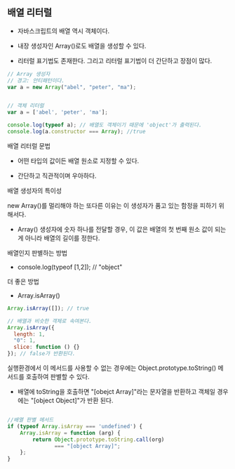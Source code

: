 ## 배열 리터럴

- 자바스크립트의 배열 역시 객체이다. 

- 내장 생성자인 Array()로도 배열을 생성할 수 있다.

- 리터럴 표기법도 존재한다. 그리고 리터럴 표기법이 더 간단하고 장점이 많다.

```js
// Array 생성자
// 경고: 안티패턴이다.
var a = new Array("abel", "peter", "ma");


// 객체 리터럴
var a = ['abel', 'peter', 'ma'];

console.log(typeof a); // 배열도 객체이기 때문에 'object'가 출력된다.
console.log(a.constructor === Array); //true
```

배열 리터럴 문법

- 어떤 타입의 값이든 배열 원소로 지정할 수 있다.

- 간단하고 직관적이며 우아하다.



배열 생성자의 특이성

new Array()를 멀리해야 하는 또다른 이유는 이 생성자가 품고 있는 함정을 피하기 위해서다.

- Array() 생성자에 숫자 하나를 전달할 경우, 이 값은 배열의 첫 번째 원소 값이 되는게 아니라 배열의 길이를 정한다.



배열인지 판별하는 방법

- console.log(typeof [1,2]); // "object"



더 좋은 방법

- Array.isArray()
```js
Array.isArray([]); // true

// 배열과 비슷한 객체로 속여본다.
Array.isArray({
  length: 1,
  "0": 1,
  slice: function () {}
}); // false가 반환된다.
```

실행환경에서 이 메서드를 사용할 수 없는 경우에는 Object.prototype.toString() 메서드를 호출하여 판별할 수 있다. 

- 배열에 toString을 호출하면 "[obejct Array]"라는 문자열을 반환하고 객체일 경우에는 "[object Object]"가 반환 된다.

```js

//배열 판별 메서드
if (typeof Array.isArray === 'undefined') {
    Array.isArray = function (arg) {
        return Object.prototype.toString.call(org)
               === "[object Array]";
    };
}

```